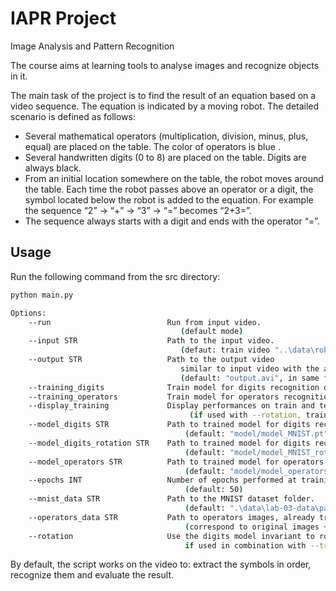 # IAPR Project
Image Analysis and Pattern Recognition

The course aims at learning tools to analyse images and recognize objects in it.


The main task of the project is to find the result of an equation based on a video sequence. The equation is indicated by a moving robot. The detailed scenario is defined as follows:
- Several mathematical operators (multiplication, division, minus, plus, equal) are placed on the table. The color of operators is blue .
- Several handwritten digits (0 to 8) are placed on the table. Digits are always black. 
- From an initial location somewhere on the table, the robot moves around the table. Each time the robot passes above an operator or a digit, the symbol located below the robot is added to the equation. For example the sequence “2” → “+” → “3” → “=” becomes “2+3=”.
- The sequence always starts with a digit and ends with the operator “=”.

## Usage
Run the following command from the src directory:
```bash
python main.py

Options:
    --run                          Run from input video.
                                      (default mode)
    --input STR                    Path to the input video.
                                      (defaut: train video "..\data\robot_parcours_1.avi")
    --output STR                   Path to the output video 
                                      similar to input video with the analysis and expression in more.
                                      (default: "output.avi", in same folder)
    --training_digits              Train model for digits recognition on MNIST dataset.
    --training_operators           Train model for operators recognition.
    --display_training             Display performances on train and test set. 
                                        (if used with --rotation, trains the rotation invariant model)
    --model_digits STR             Path to trained model for digits recognition. 
                                       (default: "model/model_MNIST.pt")
    --model_digits_rotation STR    Path to trained model for digits recognition invariant to rotation 
                                       (default: "model/model_MNIST_rotation.pt")
    --model_operators STR          Path to trained model for operators recognition. 
                                       (default: "model/model_operators.pt")
    --epochs INT                   Number of epochs performed at training.
                                       (default: 50)
    --mnist_data STR               Path to the MNIST dataset folder.
                                       (default: ".\data\lab-03-data\part2")
    --operators_data STR           Path to operators images, already treated. 
                                       (correspond to original images + images cropped from video)
    --rotation                     Use the digits model invariant to rotation. 
                                       if used in combination with --training_digits, trains the rotation invariant model.
```

By default, the script works on the video to: extract the symbols in order, recognize them and evaluate the result.
